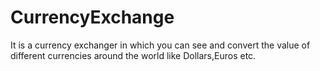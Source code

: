 # CurrencyExchange
It is a currency exchanger in which you can see and convert the value of different currencies around the world like Dollars,Euros etc.

